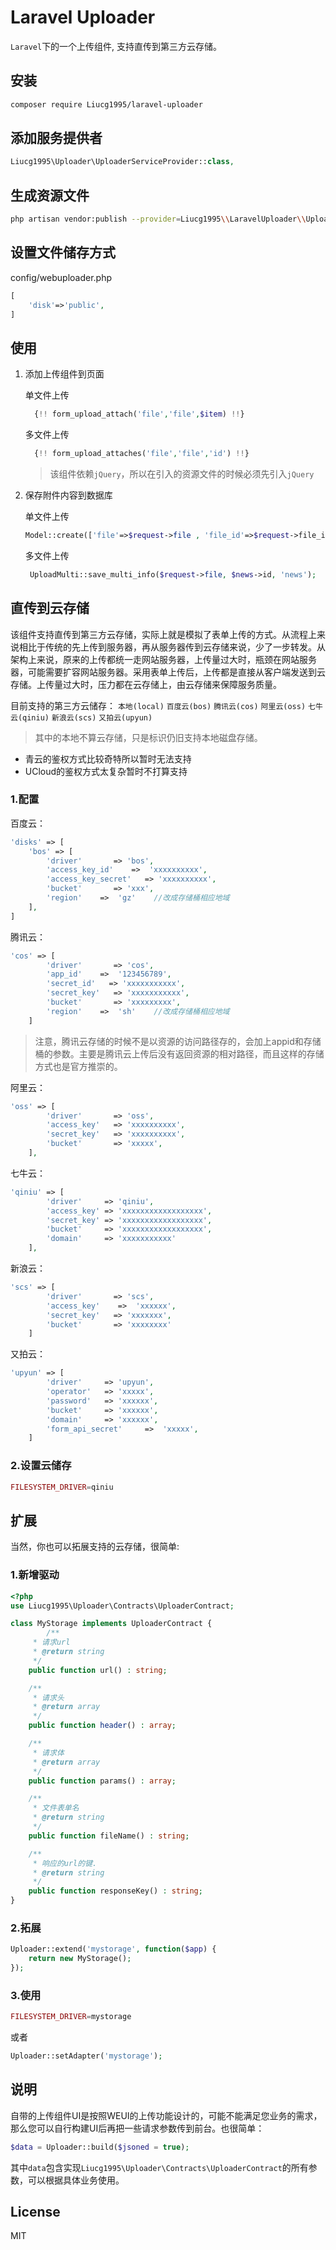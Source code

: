 
# Laravel Uploader

`Laravel`下的一个上传组件, 支持直传到第三方云存储。

## 安装

```sh
composer require Liucg1995/laravel-uploader
```

## 添加服务提供者

```php
Liucg1995\Uploader\UploaderServiceProvider::class,
```

## 生成资源文件

```sh
php artisan vendor:publish --provider=Liucg1995\\LaravelUploader\\UploadServiceProvider
```

## 设置文件储存方式


config/webuploader.php
```php
[
    'disk'=>'public',
]
```

## 使用

1. 添加上传组件到页面

    单文件上传

    ```php
      {!! form_upload_attach('file','file',$item) !!}
    ```
   多文件上传

   ```php
     {!! form_upload_attaches('file','file','id') !!}
   ```
      
    > 该组件依赖`jQuery`，所以在引入的资源文件的时候必须先引入`jQuery`
                                                                                                                                                                                             
2. 保存附件内容到数据库

    单文件上传  
     
    ```php
    Model::create(['file'=>$request->file , 'file_id'=>$request->file_id]);
    ```
    多文件上传
    
    ```php
     UploadMulti::save_multi_info($request->file, $news->id, 'news');
    ```
   
   
## 直传到云存储
该组件支持直传到第三方云存储，实际上就是模拟了表单上传的方式。从流程上来说相比于传统的先上传到服务器，再从服务器传到云存储来说，少了一步转发。从架构上来说，原来的上传都统一走网站服务器，上传量过大时，瓶颈在网站服务器，可能需要扩容网站服务器。采用表单上传后，上传都是直接从客户端发送到云存储。上传量过大时，压力都在云存储上，由云存储来保障服务质量。

目前支持的第三方云储存：
`本地(local)` `百度云(bos)` `腾讯云(cos)` `阿里云(oss)` `七牛云(qiniu)` `新浪云(scs)` `又拍云(upyun)` 
> 其中的本地不算云存储，只是标识仍旧支持本地磁盘存储。

- 青云的鉴权方式比较奇特所以暂时无法支持
- UCloud的鉴权方式太复杂暂时不打算支持

### 1.配置
百度云：
```php
'disks' => [
    'bos' => [
        'driver'       => 'bos',
        'access_key_id'    =>  'xxxxxxxxxx',
        'access_key_secret'   => 'xxxxxxxxxx',
        'bucket'       => 'xxx',
        'region'    =>  'gz'    //改成存储桶相应地域
    ],
]
```

腾讯云：
```php
'cos' => [
        'driver'       => 'cos',
        'app_id'    =>  '123456789',
        'secret_id'   => 'xxxxxxxxxxx',
        'secret_key'   => 'xxxxxxxxxxx',
        'bucket'       => 'xxxxxxxxx',
        'region'    =>  'sh'    //改成存储桶相应地域
    ]
```
> 注意，腾讯云存储的时候不是以资源的访问路径存的，会加上appid和存储桶的参数。主要是腾讯云上传后没有返回资源的相对路径，而且这样的存储方式也是官方推崇的。

阿里云：
```php
'oss' => [
        'driver'       => 'oss',
        'access_key'   => 'xxxxxxxxxx',
        'secret_key'   => 'xxxxxxxxxx',
        'bucket'       => 'xxxxx',
    ],
```

七牛云：
```php
'qiniu' => [
        'driver'     => 'qiniu',
        'access_key' => 'xxxxxxxxxxxxxxxxxx',
        'secret_key' => 'xxxxxxxxxxxxxxxxxx',
        'bucket'     => 'xxxxxxxxxxxxxxxxxx',
        'domain'     => 'xxxxxxxxxxx'
    ],
```

新浪云：
```php
'scs' => [
        'driver'       => 'scs',
        'access_key'    =>  'xxxxxx',
        'secret_key'   => 'xxxxxxx',
        'bucket'       => 'xxxxxxxx'
    ]
```

又拍云：
```php
'upyun' => [
        'driver'     => 'upyun',
        'operator'   => 'xxxxx',
        'password'   => 'xxxxxx',
        'bucket'     => 'xxxxxx',
        'domain'     => 'xxxxxx',
        'form_api_secret'     =>  'xxxxx',
    ]
```

### 2.设置云储存
```php
FILESYSTEM_DRIVER=qiniu
```

## 扩展
当然，你也可以拓展支持的云存储，很简单:

### 1.新增驱动
```php
<?php
use Liucg1995\Uploader\Contracts\UploaderContract;

class MyStorage implements UploaderContract {
        /**
     * 请求url
     * @return string
     */
    public function url() : string;

    /**
     * 请求头
     * @return array
     */
    public function header() : array;

    /**
     * 请求体
     * @return array
     */
    public function params() : array;

    /**
     * 文件表单名
     * @return string
     */
    public function fileName() : string;

    /**
     * 响应的url的键.
     * @return string
     */
    public function responseKey() : string;
}
```

### 2.拓展
```php
Uploader::extend('mystorage', function($app) {
    return new MyStorage();
});
```

### 3.使用
```php
FILESYSTEM_DRIVER=mystorage
```
或者
```php
Uploader::setAdapter('mystorage');
```

## 说明
自带的上传组件UI是按照WEUI的上传功能设计的，可能不能满足您业务的需求，那么您可以自行构建UI后再把一些请求参数传到前台。也很简单：
```php
$data = Uploader::build($jsoned = true);
```
其中`data`包含实现`Liucg1995\Uploader\Contracts\UploaderContract`的所有参数，可以根据具体业务使用。

## License
MIT

